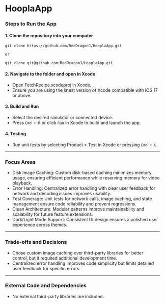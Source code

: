 # HooplaApp

### Steps to Run the App

#### 1. Clone the repository into your computer
```
git clone https://github.com/RedDragonJ/HooplaApp.git

or

git clone git@github.com:RedDragonJ/HooplaApp.git
```

#### 2. Navigate to the folder and open in Xcode
- Open FetchRecipe.xcodeproj in Xcode.
- Ensure you are using the latest version of Xcode compatible with iOS 17 or above.

#### 3. Build and Run
- Select the desired simulator or connected device.
- Press `Cmd + R` or click `Run` in Xcode to build and launch the app.

#### 4. Testing
- Run unit tests by selecting Product > Test in Xcode or pressing `Cmd + U`.

---

### Focus Areas
- Disk Image Caching: Custom disk-based caching minimizes memory usage, ensuring efficient performance while reserving memory for video playback.
- Error Handling: Centralized error handling with clear user feedback for network and decoding issues improves usability.
- Test Coverage: Unit tests for network calls, image caching, and state management ensure code reliability and prevent regressions.
- Clean Architecture: Modular patterns improve maintainability and scalability for future feature extensions.
- Dark/Light Mode Support: Consistent UI design ensures a polished user experience across themes.

---

### Trade-offs and Decisions
- Chose custom image caching over third-party libraries for better control, but it required additional development time.
- Centralized error handling improves code simplicity but limits detailed user feedback for specific errors.

---

### External Code and Dependencies
- No external third-party libraries are included.
